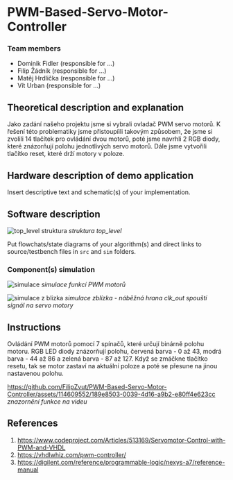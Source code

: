 # PWM-Based-Servo-Motor-Controller

### Team members

* Dominik Fidler (responsible for ...)
* Filip Žádník (responsible for ...)
* Matěj Hrdlička (responsible for ...)
* Vít Urban (responsible for ...)

## Theoretical description and explanation

Jako zadání našeho projektu jsme si vybrali ovladač PWM servo motorů. K řešení této problematiky jsme přistoupíili takovým způsobem, že jsme si zvolili 14 tlačítek pro ovládání dvou motorů, poté jsme navrhli 2 RGB diody, které znázorňují polohu jednotlivých servo motorů. Dále jsme vytvořili tlačítko reset, které drží motory v poloze. 

## Hardware description of demo application

Insert descriptive text and schematic(s) of your implementation.

## Software description
![top_level struktura](https://github.com/FilipZvut/PWM-Based-Servo-Motor-Controller/assets/114609552/3dc20b12-acff-41b6-9fe2-a019c41c8f2e)
_struktura top_level_

Put flowchats/state diagrams of your algorithm(s) and direct links to source/testbench files in `src` and `sim` folders. 

### Component(s) simulation
![simulace ](https://github.com/FilipZvut/PWM-Based-Servo-Motor-Controller/assets/114728810/c913d20c-7a3d-422d-84a7-c1fe0706536c)
_simulace funkcí PWM motorů_


![simulace z blizka](https://github.com/FilipZvut/PWM-Based-Servo-Motor-Controller/assets/114728810/31491d51-ab36-4e90-ad54-29dd67505910)
_simulace zblízka - náběžná hrana clk_out spouští signál na servo motory_

## Instructions
Ovládání PWM motorů pomocí 7 spínačů, které určují binárně polohu motoru. RGB LED diody znázorňují polohu, červená barva - 0 až 43, modrá barva - 44 až 86 a zelená barva - 87 až 127. Když se zmáčkne tlačítko resetu, tak se motor zastaví na aktuální poloze a poté se přesune na jinou nastavenou polohu.

https://github.com/FilipZvut/PWM-Based-Servo-Motor-Controller/assets/114609552/189e8503-0039-4d16-a9b2-e80ff4e623cc
_znazornění funkce na videu_

## References

1. https://www.codeproject.com/Articles/513169/Servomotor-Control-with-PWM-and-VHDL
2. https://vhdlwhiz.com/pwm-controller/
3. https://digilent.com/reference/programmable-logic/nexys-a7/reference-manual
